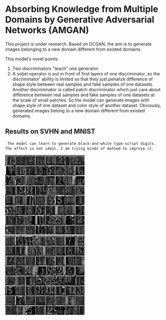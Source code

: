 # Absorbing Knowledge from Multiple Domains by Generative Adversarial Networks (AMGAN)

  This project is under research. Based on DCGAN, the aim is to generate images belonging to a new domain different from existed domains.
  
  This model's novel points: 
  1. Two discriminators "teach" one generator. 
  2. A sobel operator is put in front of first layers of one discriminator, so the discriminator' ability is limited so that they just penalize difference of shape style between real samples and fake samples of one datasets. Another discriminator is called patch discriminator which just care about difference between real samples and fake samples of one datasets at the scale of small patches. So the model can generate images with shape style of one dataset and color style of another dataset. Obviously, generated images belong to a new domain different from existed domains.
  
  ## Results on SVHN and MNIST
     The model can learn to generate black-and-white type-script digits. The effect is not ideal. I am trying kinds of method to improve it.
  ![1](https://github.com/GuangyuanHao/AMGAN/raw/master/results/test1.jpg) 
  ![1](https://github.com/GuangyuanHao/AMGAN/raw/master/results/test2.jpg)
